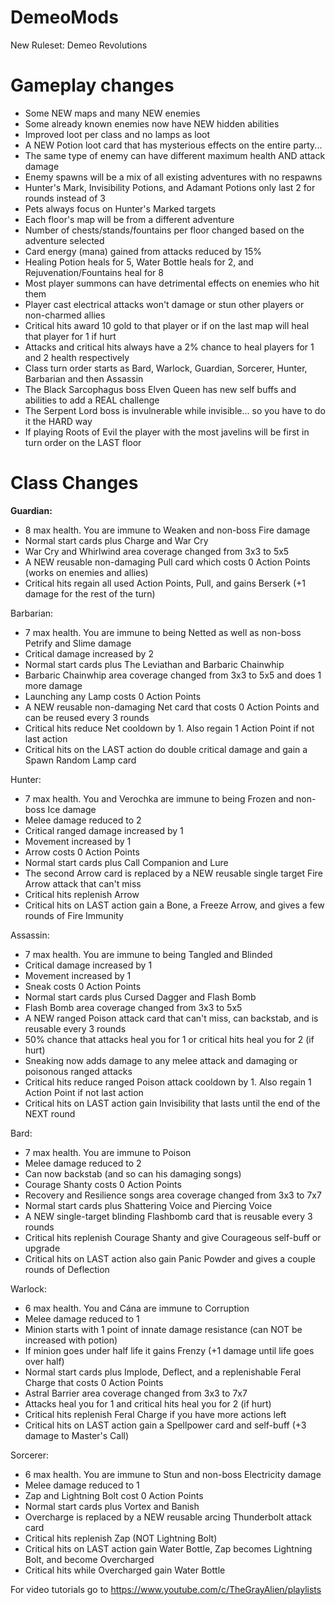 # DemeoMods
New Ruleset: Demeo Revolutions

Gameplay changes
================

- Some NEW maps and many NEW enemies
- Some already known enemies now have NEW hidden abilities
- Improved loot per class and no lamps as loot
- A NEW Potion loot card that has mysterious effects on the entire party...
- The same type of enemy can have different maximum health AND attack damage
- Enemy spawns will be a mix of all existing adventures with no respawns
- Hunter's Mark, Invisibility Potions, and Adamant Potions only last 2 for rounds instead of 3
- Pets always focus on Hunter's Marked targets
- Each floor's map will be from a different adventure
- Number of chests/stands/fountains per floor changed based on the adventure selected
- Card energy (mana) gained from attacks reduced by 15%
- Healing Potion heals for 5, Water Bottle heals for 2, and Rejuvenation/Fountains heal for 8
- Most player summons can have detrimental effects on enemies who hit them
- Player cast electrical attacks won't damage or stun other players or non-charmed allies
- Critical hits award 10 gold to that player or if on the last map will heal that player for 1 if hurt
- Attacks and critical hits always have a 2% chance to heal players for 1 and 2 health respectively
- Class turn order starts as Bard, Warlock, Guardian, Sorcerer, Hunter, Barbarian and then Assassin
- The Black Sarcophagus boss Elven Queen has new self buffs and abilities to add a REAL challenge
- The Serpent Lord boss is invulnerable while invisible... so you have to do it the HARD way
- If playing Roots of Evil the player with the most javelins will be first in turn order on the LAST floor

Class Changes
=============

**Guardian:**
- 8 max health. You are immune to Weaken and non-boss Fire damage
- Normal start cards plus Charge and War Cry
- War Cry and Whirlwind area coverage changed from 3x3 to 5x5
- A NEW reusable non-damaging Pull card which costs 0 Action Points (works on enemies and allies)
- Critical hits regain all used Action Points, Pull, and gains Berserk (+1 damage for the rest of the turn)

Barbarian:
- 7 max health. You are immune to being Netted as well as non-boss Petrify and Slime damage 
- Critical damage increased by 2
- Normal start cards plus The Leviathan and Barbaric Chainwhip
- Barbaric Chainwhip area coverage changed from 3x3 to 5x5 and does 1 more damage
- Launching any Lamp costs 0 Action Points
- A NEW reusable non-damaging Net card that costs 0 Action Points and can be reused every 3 rounds
- Critical hits reduce Net cooldown by 1. Also regain 1 Action Point if not last action
- Critical hits on the LAST action do double critical damage and gain a Spawn Random Lamp card

Hunter:
- 7 max health. You and Verochka are immune to being Frozen and non-boss Ice damage
- Melee damage reduced to 2
- Critical ranged damage increased by 1
- Movement increased by 1
- Arrow costs 0 Action Points
- Normal start cards plus Call Companion and Lure
- The second Arrow card is replaced by a NEW reusable single target Fire Arrow attack that can't miss
- Critical hits replenish Arrow
- Critical hits on LAST action gain a Bone, a Freeze Arrow, and gives a few rounds of Fire Immunity

Assassin:
- 7 max health. You are immune to being Tangled and Blinded
- Critical damage increased by 1
- Movement increased by 1
- Sneak costs 0 Action Points
- Normal start cards plus Cursed Dagger and Flash Bomb
- Flash Bomb area coverage changed from 3x3 to 5x5
- A NEW ranged Poison attack card that can't miss, can backstab, and is reusable every 3 rounds
- 50% chance that attacks heal you for 1 or critical hits heal you for 2 (if hurt)
- Sneaking now adds damage to any melee attack and damaging or poisonous ranged attacks
- Critical hits reduce ranged Poison attack cooldown by 1. Also regain 1 Action Point if not last action
- Critical hits on LAST action gain Invisibility that lasts until the end of the NEXT round

Bard:
- 7 max health. You are immune to Poison
- Melee damage reduced to 2
- Can now backstab (and so can his damaging songs)
- Courage Shanty costs 0 Action Points
- Recovery and Resilience songs area coverage changed from 3x3 to 7x7
- Normal start cards plus Shattering Voice and Piercing Voice
- A NEW single-target blinding Flashbomb card that is reusable every 3 rounds
- Critical hits replenish Courage Shanty and give Courageous self-buff or upgrade
- Critical hits on LAST action also gain Panic Powder and gives a couple rounds of Deflection

Warlock:
- 6 max health. You and Cána are immune to Corruption
- Melee damage reduced to 1
- Minion starts with 1 point of innate damage resistance (can NOT be increased with potion)
- If minion goes under half life it gains Frenzy (+1 damage until life goes over half)
- Normal start cards plus Implode, Deflect, and a replenishable Feral Charge that costs 0 Action Points
- Astral Barrier area coverage changed from 3x3 to 7x7
- Attacks heal you for 1 and critical hits heal you for 2 (if hurt)
- Critical hits replenish Feral Charge if you have more actions left
- Critical hits on LAST action gain a Spellpower card and self-buff (+3 damage to Master's Call)

Sorcerer:
- 6 max health. You are immune to Stun and non-boss Electricity damage
- Melee damage reduced to 1
- Zap and Lightning Bolt cost 0 Action Points
- Normal start cards plus Vortex and Banish
- Overcharge is replaced by a NEW reusable arcing Thunderbolt attack card
- Critical hits replenish Zap (NOT Lightning Bolt)
- Critical hits on LAST action gain Water Bottle,  Zap becomes Lightning Bolt, and become Overcharged
- Critical hits while Overcharged gain Water Bottle

For video tutorials go to https://www.youtube.com/c/TheGrayAlien/playlists


